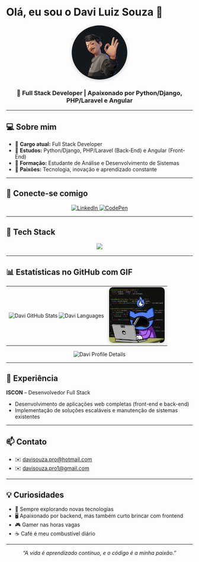 # Olá, eu sou o Davi Luiz Souza 👋
<div align="center">
  <img src="./avatar_davi.jpeg" 
       alt="Avatar do Davi" 
       width="150" 
       style="border-radius:50%; box-shadow:0 2px 10px rgba(0,0,0,.2);" />
  <h3>🐍 Full Stack Developer | Apaixonado por Python/Django, PHP/Laravel e Angular</h3>
</div>

---

## 💻 Sobre mim
- 🔹 **Cargo atual:** Full Stack Developer  
- 🔹 **Estudos:** Python/Django, PHP/Laravel (Back-End) e Angular (Front-End)  
- 🔹 **Formação:** Estudante de Análise e Desenvolvimento de Sistemas  
- 🔹 **Paixões:** Tecnologia, inovação e aprendizado constante  

---

## 🔗 Conecte-se comigo
<p align="center">
  <a href="https://www.linkedin.com/in/davisouza99">
    <img src="https://img.shields.io/badge/LinkedIn-0077B5?style=for-the-badge&logo=linkedin&logoColor=white" alt="LinkedIn">
  </a>
  <a href="http://codepen.io/Davidbill_">
    <img src="https://img.shields.io/badge/Codepen-000000?style=for-the-badge&logo=codepen&logoColor=white" alt="CodePen">
  </a>
</p>

---

## 🧰 Tech Stack
<div align="center">
  <img src="https://skillicons.dev/icons?i=python,django,php,laravel,javascript,react,html,css,git,github,mysql,postgresql,vscode" />
</div>

---

## 📊 Estatísticas no GitHub com GIF
<div align="center">
  <table>
    <tr>
      <td>
        <img src="https://github-readme-stats.vercel.app/api?username=davimj99&show_icons=true&theme=dark" alt="Davi GitHub Stats" />
        <img src="https://github-readme-stats.vercel.app/api/top-langs/?username=davimj99&hide_progress=true&theme=dark" alt="Davi Languages" />
      </td>
      <td>
        <img src="./git.gif" alt="Git GIF" width="150" style="border-radius:10px; box-shadow:0 2px 10px rgba(0,0,0,.2);" />
      </td>
    </tr>
  </table>
</div>

<div align="center">
  <img src="https://github-profile-summary-cards.vercel.app/api/cards/profile-details?username=davimj99&theme=github_dark" alt="Davi Profile Details" />
</div>

---

## 🏢 Experiência
**ISCON** – Desenvolvedor Full Stack  

- Desenvolvimento de aplicações web completas (front-end e back-end)  
- Implementação de soluções escaláveis e manutenção de sistemas existentes  

---

## 📫 Contato
- ✉️ [davisouza.pro@hotmail.com](mailto:davisouza.pro@hotmail.com)  
- ✉️ [davisouza.pro1@gmail.com](mailto:davisouza.pro1@gmail.com)  

---

## 💡 Curiosidades
- 🚀 Sempre explorando novas tecnologias  
- 🖥️ Apaixonado por backend, mas também curto brincar com frontend  
- 🎮 Gamer nas horas vagas  
- ☕ Café é meu combustível diário  

---

<div align="center">
  <em>“A vida é aprendizado contínuo, e o código é a minha paixão.”</em>
</div>
